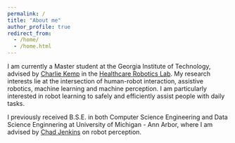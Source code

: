 ```yaml
---
permalink: /
title: "About me"
author_profile: true
redirect_from: 
  - /home/
  - /home.html
---
```


I am currently a Master student at the Georgia Institute of Technology, advised by [Charlie Kemp](http://charliekemp.com/) in the [Healthcare Robotics Lab](http://sites.gatech.edu/hrl/). My research interests lie at the intersection of human-robot interaction, assistive robotics, machine learning and machine perception. I am particularly interested in robot learning to safely and efficiently assist people with daily tasks. 

I previously received B.S.E. in both Computer Science Engineering and Data Science Enginnering at University of Michigan - Ann Arbor, where I am advised by [Chad Jenkins](http://ocj.name/) on robot perception.